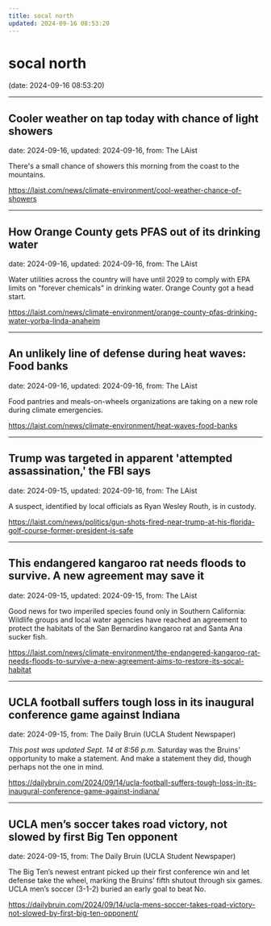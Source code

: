 ```yaml
---
title: socal north
updated: 2024-09-16 08:53:20
---
```


# socal north

(date: 2024-09-16 08:53:20)

---

## Cooler weather on tap today with chance of light showers

date: 2024-09-16, updated: 2024-09-16, from: The LAist

There's a small chance of showers this morning from the coast to the mountains. 

<https://laist.com/news/climate-environment/cool-weather-chance-of-showers>

---

## How Orange County gets PFAS out of its drinking water

date: 2024-09-16, updated: 2024-09-16, from: The LAist

Water utilities across the country will have until 2029 to comply with EPA limits on "forever chemicals" in drinking water. Orange County got a head start. 

<https://laist.com/news/climate-environment/orange-county-pfas-drinking-water-yorba-linda-anaheim>

---

## An unlikely line of defense during heat waves: Food banks

date: 2024-09-16, updated: 2024-09-16, from: The LAist

Food pantries and meals-on-wheels organizations are taking on a new role during climate emergencies. 

<https://laist.com/news/climate-environment/heat-waves-food-banks>

---

## Trump was targeted in apparent 'attempted assassination,' the FBI says

date: 2024-09-15, updated: 2024-09-16, from: The LAist

A suspect, identified by local officials as Ryan Wesley Routh, is in custody. 

<https://laist.com/news/politics/gun-shots-fired-near-trump-at-his-florida-golf-course-former-president-is-safe>

---

## This endangered kangaroo rat needs floods to survive. A new agreement may save it

date: 2024-09-15, updated: 2024-09-15, from: The LAist

Good news for two imperiled species found only in Southern California: Wildlife groups and local water agencies have reached an agreement to protect the habitats of the San Bernardino kangaroo rat and Santa Ana sucker fish. 

<https://laist.com/news/climate-environment/the-endangered-kangaroo-rat-needs-floods-to-survive-a-new-agreement-aims-to-restore-its-socal-habitat>

---

## UCLA football suffers tough loss in its inaugural conference game against Indiana

date: 2024-09-15, from: The Daily Bruin (UCLA Student Newspaper)

<em>This post was updated Sept. 14 at 8:56 p.m.</em>
Saturday was the Bruins’ opportunity to make a statement.
And make a statement they did, though perhaps not the one in mind. 

<https://dailybruin.com/2024/09/14/ucla-football-suffers-tough-loss-in-its-inaugural-conference-game-against-indiana/>

---

## UCLA men’s soccer takes road victory, not slowed by first Big Ten opponent

date: 2024-09-15, from: The Daily Bruin (UCLA Student Newspaper)

The Big Ten&#8217;s newest entrant picked up their first conference win and let defense take the wheel, marking the Bruins&#8217; fifth shutout through six games. 
UCLA men&#8217;s soccer (3-1-2) buried an early goal to beat No. 

<https://dailybruin.com/2024/09/14/ucla-mens-soccer-takes-road-victory-not-slowed-by-first-big-ten-opponent/>

